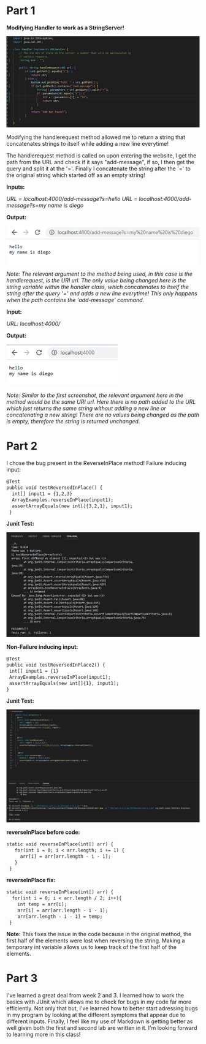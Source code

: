 Part 1
======
**Modifying Handler to work as a StringServer!**

![Image](string1.PNG)

Modifying the handlerequest method allowed me to return a string that concatenates 
strings to itself while adding a new line everytime!

The handlerequest method is called on upon entering the website, 
I get the path from the URL and check if it says "add-message", if so,
I then get the query and split it at the '='. Finally I concatenate the string after the '='
to the original string which started off as an empty string!

**Inputs:**

*URL = localhost:4000/add-message?s=hello*
*URL = localhost:4000/add-message?s=my name is diego*

**Output:**

![Image](screenshot1.PNG)


*Note: The relevant argument to the method being used, in this case is the handlerequest, is the URI url. 
The only value being changed here is the string variable within the handler class,
which concatenates to itself the string after the query '=' and adds a new line everytime! This 
only happens when the path contains the 'add-message' command.*

**Input:**

*URL: localhost:4000/*

**Output:**

![Image](screenshot2.PNG)

*Note: Similar to the first screenshot, the relevant argument here in the method would be the same URI url. Here there is no path added to the URL which just returns the same string without
adding a new line or concatenating a new string! There are no values being changed as the path
is empty, therefore the string is returned unchanged.* 

Part 2
======

I chose the bug present in the ReverseInPlace method!
Failure inducing input:
```
@Test
public void testReversedInPlace() {
  int[] input1 = {1,2,3}
  ArrayExamples.reverseInPlace(input1);
  assertArrayEquals(new int[]{3,2,1}, input1);
 }
 ```
 **Junit Test:**
 
 ![Image](test1.PNG)
 
 **Non-Failure inducing input:**
 ```
 @Test
public void testReversedInPlace2() {
  int[] input1 = {1}
  ArrayExamples.reverseInPlace(input1);
  assertArrayEquals(new int[]{1}, input1);
 }
 ```
 **Junit Test:**
 
 ![Image](test2.PNG)
 
 **reverseInPlace before code:**
 ```
 static void reverseInPlace(int[] arr) {
    for(int i = 0; i < arr.length; i += 1) {
      arr[i] = arr[arr.length - i - 1];
    }
  }
  ```
  
  **reverseInPlace fix:**
  ```
  static void reverseInPlace(int[] arr) {
    for(int i = 0; i < arr.length / 2; i++){
      int temp = arr[i];
      arr[i] = arr[arr.length - i - 1];
      arr[arr.length - i - 1] = temp;
   }
   ```
   **Note:**
   This fixes the issue in the code because in the original method, the first half 
   of the elements were lost when reversing the string. Making a temporary int
   variable allows us to keep track of the first half of the elements.
   
   Part 3
   =======
   
   I've learned a great deal from week 2 and 3. I learned how to work the basics with 
   JUnit which allows me to check for bugs in my code far more efficiently. Not only that
   but, I've learned how to better start adressing bugs in my program by looking at the
   different symptoms that appear due to different inputs. Finally, I feel like my use
   of Markdown is getting better as well given both the first and second lab are written in it.
   I'm looking forward to learning more in this class!
 
